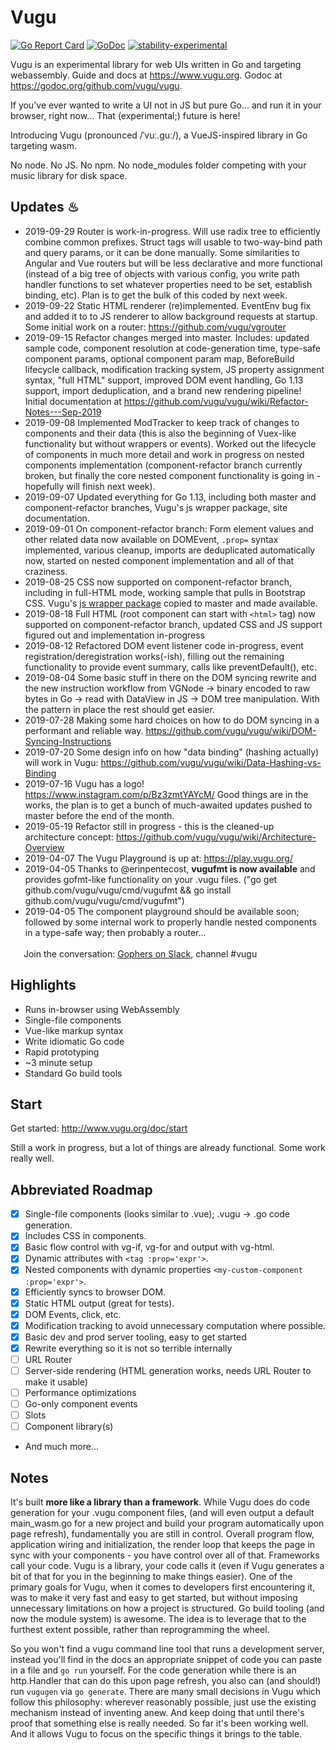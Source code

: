 # Vugu

<!-- [![Travis CI](https://travis-ci.org/vugu/vugu.svg?branch=master)](https://travis-ci.org/vugu/vugu) -->
[![Go Report Card](https://goreportcard.com/badge/github.com/vugu/vugu)](https://goreportcard.com/report/github.com/vugu/vugu)
[![GoDoc](https://godoc.org/github.com/vugu/vugu?status.svg)](https://godoc.org/github.com/vugu/vugu)
[![stability-experimental](https://img.shields.io/badge/stability-experimental-orange.svg)](https://github.com/emersion/stability-badges#experimental)

Vugu is an experimental library for web UIs written in Go and targeting webassembly.  Guide and docs at https://www.vugu.org.
Godoc at https://godoc.org/github.com/vugu/vugu.

If you've ever wanted to write a UI not in JS but pure Go... and run it in your browser, right now... That (experimental;) future is here!

Introducing Vugu (pronounced /ˈvuː.ɡuː/), a VueJS-inspired library in Go targeting wasm.

No node. No JS. No npm. No node_modules folder competing with your music library for disk space.

## Updates ♨

* 2019-09-29 Router is work-in-progress.  Will use radix tree to efficiently combine common prefixes.  Struct tags will usable to two-way-bind path and query params, or it can be done manually.  Some similarities to Angular and Vue routers but will be less declarative and more functional (instead of a big tree of objects with various config, you write path handler functions to set whatever properties need to be set, establish binding, etc).  Plan is to get the bulk of this coded by next week.
* 2019-09-22 Static HTML renderer (re)implemented. EventEnv bug fix and added it to to JS renderer to allow background requests at startup.  Some initial work on a router: https://github.com/vugu/vgrouter
* 2019-09-15 Refactor changes merged into master. Includes: updated sample code, component resolution at code-generation time, type-safe component params, optional component param map, BeforeBuild lifecycle callback, modification tracking system, JS property assignment syntax, "full HTML" support, improved DOM event handling, Go 1.13 support, import deduplication, and a brand new rendering pipeline!  Initial documentation at https://github.com/vugu/vugu/wiki/Refactor-Notes---Sep-2019
* 2019-09-08 Implemented ModTracker to keep track of changes to components and their data (this is also the beginning of Vuex-like functionality but without wrappers or events). Worked out the lifecycle of components in much more detail and work in progress on nested components implementation (component-refactor branch currently broken, but finally the core nested component functionality is going in - hopefully will finish next week).
* 2019-09-07 Updated everything for Go 1.13, including both master and component-refactor branches, Vugu's js wrapper package, site documentation.
* 2019-09-01 On component-refactor branch: Form element values and other related data now available on DOMEvent, `.prop=` syntax implemented, various cleanup, imports are deduplicated automatically now, started on nested component implementation and all of that craziness.
* 2019-08-25 CSS now supported on component-refactor branch, including in full-HTML mode, working sample that pulls in Bootstrap CSS.  Vugu's [js wrapper package](https://godoc.org/github.com/vugu/vugu/js) copied to master and made available.
* 2019-08-18 Full HTML (root component can start with `<html>` tag) now supported on component-refactor branch, updated CSS and JS support figured out and implementation in-progress
* 2019-08-12 Refactored DOM event listener code in-progress, event registration/deregistration works(-ish), filling out the remaining functionality to provide event summary, calls like preventDefault(), etc.
* 2019-08-04 Some basic stuff in there on the DOM syncing rewrite and the new instruction workflow from VGNode -> binary encoded to raw bytes in Go -> read with DataView in JS -> DOM tree manipulation.  With the pattern in place the rest should get easier.
* 2019-07-28 Making some hard choices on how to do DOM syncing in a performant and reliable way.  https://github.com/vugu/vugu/wiki/DOM-Syncing-Instructions
* 2019-07-20 Some design info on how "data binding" (hashing actually) will work in Vugu: https://github.com/vugu/vugu/wiki/Data-Hashing-vs-Binding
* 2019-07-16 Vugu has a logo! https://www.instagram.com/p/Bz3zmtYAYcM/  Good things are in the works, the plan is to get a bunch of much-awaited updates pushed to master before the end of the month.
* 2019-05-19 Refactor still in progress - this is the cleaned-up architecture concept: https://github.com/vugu/vugu/wiki/Architecture-Overview
* 2019-04-07 The Vugu Playground is up at: https://play.vugu.org/
* 2019-04-05 Thanks to @erinpentecost, **vugufmt is now available** and provides gofmt-like functionality on your .vugu files. ("go get github.com/vugu/vugu/cmd/vugufmt && go install github.com/vugu/vugu/cmd/vugufmt")
* 2019-04-05 The component playground should be available soon; followed by some internal work to properly handle nested components in a type-safe way; then probably a router...

<img src="https://cdnjs.cloudflare.com/ajax/libs/ionicons/4.5.6/collection/build/ionicons/svg/logo-slack.svg" width="17" height="17"> Join the conversation: [Gophers on Slack](https://invite.slack.golangbridge.org/), channel #vugu

## Highlights

* Runs in-browser using WebAssembly
* Single-file components
* Vue-like markup syntax
* Write idiomatic Go code
* Rapid prototyping
* ~3 minute setup
* Standard Go build tools

## Start

Get started: http://www.vugu.org/doc/start

Still a work in progress, but a lot of things are already functional. Some work really well.

## Abbreviated Roadmap

- [x] Single-file components (looks similar to .vue); .vugu -> .go code generation.
- [x] Includes CSS in components.
- [x] Basic flow control with vg-if, vg-for and output with vg-html.
- [x] Dynamic attributes with `<tag :prop='expr'>`.
- [x] Nested components with dynamic properties `<my-custom-component :prop='expr'>`.
- [x] Efficiently syncs to browser DOM.
- [x] Static HTML output (great for tests).
- [x] DOM Events, click, etc.
- [x] Modification tracking to avoid unnecessary computation where possible.
- [x] Basic dev and prod server tooling, easy to get started
- [x] Rewrite everything so it is not so terrible internally
- [ ] URL Router
- [ ] Server-side rendering (HTML generation works, needs URL Router to make it usable)
- [ ] Performance optimizations
- [ ] Go-only component events
- [ ] Slots
- [ ] Component library(s)
- And much more...

## Notes

It's built **more like a library than a framework**.  While Vugu does do code generation for your .vugu component
files, (and will even output a default main_wasm.go for a new project and build your program automatically upon page refresh), 
fundamentally you are still in control.  Overall program flow, application wiring and initialization, the render loop
that keeps the page in sync with your components - you have control over all of that.
Frameworks call your code.  Vugu is a library, your code calls it (even if Vugu generates a bit of that for you in
the beginning to make things easier). One of the primary goals for Vugu, when it comes to developers first encountering it, 
was to make it very fast and easy to get started, but without imposing unnecessary limitations on how a project is structured.
Go build tooling (and now the module system) is awesome.  The idea is to leverage that to the furthest extent possible,
rather than reprogramming the wheel.

So you won't find a vugu command line tool that runs a development server, instead
you'll find in the docs an appropriate snippet of code you can paste in a file and `go run` yourself.  For the code
generation while there is an http.Handler that can do this upon page refresh, you also can (and should!) run `vugugen`
via `go generate`. There are many small decisions in Vugu which follow this philosophy: wherever reasonably possible,
just use the existing mechanism instead of inventing anew.  And keep doing that until there's proof that something
else is really needed.  So far it's been working well.  And it allows Vugu to focus on the specific things it 
brings to the table.
